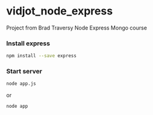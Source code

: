 # vidjot_node_express

Project from Brad Traversy Node Express Mongo course

### Install express

```sh
npm install --save express
```

### Start server

```sh
node app.js
```

or

```sh
node app
```
